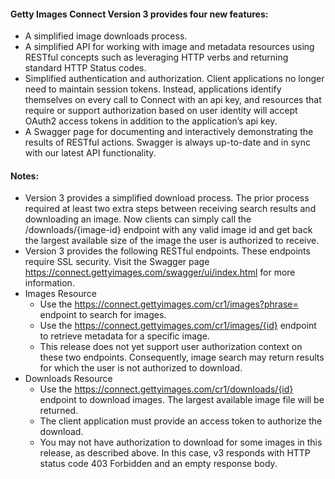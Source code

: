 #### Getty Images Connect Version 3 provides four new features: ####

- A simplified image downloads process.
- A simplified API for working with image and metadata resources using RESTful concepts such as leveraging HTTP verbs and returning standard HTTP Status codes.
- Simplified authentication and authorization. Client applications no longer need to maintain session tokens. Instead, applications identify themselves on every call to Connect with an api key, and resources that require or support authorization based on user identity will accept OAuth2 access tokens in addition to the application’s api key.
- A Swagger page for documenting and interactively demonstrating the results of RESTful actions.  Swagger is always up-to-date and in sync with our latest API functionality.

#### Notes: ####

- Version 3  provides a simplified download process. The prior process required at least two extra steps between receiving search results and downloading an image. Now clients can simply call the /downloads/{image-id} endpoint with any valid image id and get back the largest available size of the image the user is authorized to receive.
- Version 3 provides the following RESTful endpoints. These endpoints require SSL security. Visit the Swagger page https://connect.gettyimages.com/swagger/ui/index.html for more information.
- Images Resource
	- Use the https://connect.gettyimages.com/cr1/images?phrase= endpoint to search for images.
	- Use the https://connect.gettyimages.com/cr1/images/{id} endpoint to retrieve metadata for a specific image.
	- This release does not yet support user authorization context on these two endpoints. Consequently, image search may return results for which the user is not authorized to download.
- Downloads Resource
	- Use the https://connect.gettyimages.com/cr1/downloads/{id} endpoint to download images. The largest available image file will be returned.
	- The client application must provide an access token to authorize the download.
	- You may not have authorization to download for some images in this release, as described above. In this case, v3 responds with HTTP status code 403 Forbidden and an empty response body.
